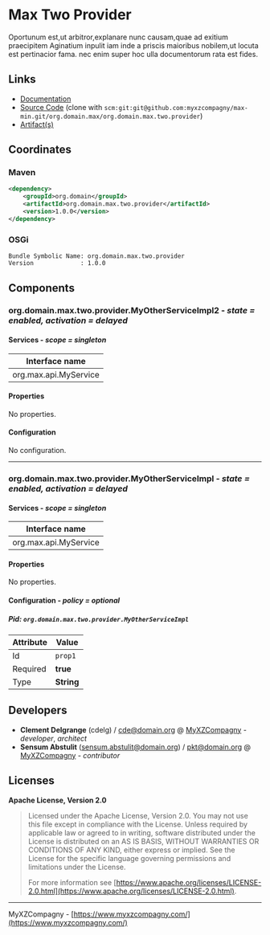 # Max Two Provider

Oportunum est,ut arbitror,explanare nunc causam,quae ad exitium praecipitem Aginatium  inpulit iam inde a priscis maioribus nobilem,ut locuta est pertinacior fama. nec enim super  hoc ulla documentorum rata est fides.

## Links

* [Documentation](https://github.com/myxzcompagny/max-min/tree/master/max-min/org.domain.max/org.domain.max.two.provider)
* [Source Code](https://github.com/myxzcompagny/max-min/org.domain.max/org.domain.max.two.provider) (clone with `scm:git:git@github.com:myxzcompagny/max-min.git/org.domain.max/org.domain.max.two.provider`)
* [Artifact(s)](https://www.myxzcompagny.com/repo)

## Coordinates

### Maven

```xml
<dependency>
    <groupId>org.domain</groupId>
    <artifactId>org.domain.max.two.provider</artifactId>
    <version>1.0.0</version>
</dependency>
```

### OSGi

```
Bundle Symbolic Name: org.domain.max.two.provider
Version             : 1.0.0
```

## Components

### org.domain.max.two.provider.MyOtherServiceImpl2 - *state = enabled, activation = delayed*

#### Services - *scope = singleton*

|Interface name |
|--- |
|org.max.api.MyService |

#### Properties

No properties.

#### Configuration

No configuration.

---

### org.domain.max.two.provider.MyOtherServiceImpl - *state = enabled, activation = delayed*

#### Services - *scope = singleton*

|Interface name |
|--- |
|org.max.api.MyService |

#### Properties

No properties.

#### Configuration - *policy = optional*

##### Pid: `org.domain.max.two.provider.MyOtherServiceImpl`

|Attribute |Value |
|--- |--- |
|Id |`prop1` |
|Required |**true** |
|Type |**String** |

## Developers

* **Clement Delgrange** (cdelg) / [cde@domain.org](mailto:cde@domain.org) @ [MyXZCompagny](https://www.myxzcompagny.com/) - *developer*, *architect*
* **Sensum Abstulit** (sensum.abstulit@domain.org) / [pkt@domain.org](mailto:pkt@domain.org) @ [MyXZCompagny](https://www.myxzcompagny.com/) - *contributor*

## Licenses

**Apache License, Version 2.0**
  > Licensed under the Apache License, Version 2.0.  			You may not use this file except in compliance with the License. 			 Unless required by applicable law or agreed to in writing, 			  software distributed under the License is distributed on an AS IS BASIS, 			   WITHOUT WARRANTIES OR CONDITIONS OF ANY KIND, either express or implied. 			    See the License for the specific language governing permissions and limitations under the License.
  >
  > For more information see [https://www.apache.org/licenses/LICENSE-2.0.html](https://www.apache.org/licenses/LICENSE-2.0.html).

---
MyXZCompagny - [https://www.myxzcompagny.com/](https://www.myxzcompagny.com/)